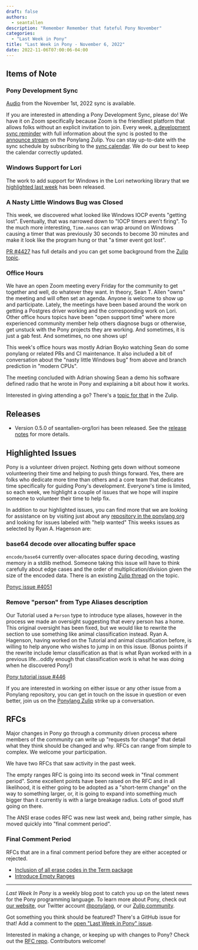 ```yaml
---
draft: false
authors:
  - seantallen
description: "Remember Remember that fateful Pony November"
categories:
  - "Last Week in Pony"
title: "Last Week in Pony - November 6, 2022"
date: 2022-11-06T07:00:06-04:00
---
```


<!-- more -->

## Items of Note

### Pony Development Sync

[Audio](https://sync-recordings.ponylang.io/r/2022_11_01.m4a) from the November 1st, 2022 sync is available.

If you are interested in attending a Pony Development Sync, please do! We have it on Zoom specifically because Zoom is the friendliest platform that allows folks without an explicit invitation to join. Every week, [a development sync reminder](https://ponylang.zulipchat.com/#narrow/stream/189932-announce/topic/Sync.20Reminder) with full information about the sync is posted to the [announce stream](https://ponylang.zulipchat.com/#narrow/stream/189932-announce) on the Ponylang Zulip. You can stay up-to-date with the sync schedule by subscribing to the [sync calendar](https://calendar.google.com/calendar/ical/59jcru6f50mrpqbm7em4iclnkk%40group.calendar.google.com/public/basic.ics). We do our best to keep the calendar correctly updated.

### Windows Support for Lori

The work to add support for Windows in the Lori networking library that we [highlighted last week](https://www.ponylang.io/blog/2022/10/last-week-in-pony---october-30-2022/#windows-support-for-lori) has been released.

### A Nasty Little Windows Bug was Closed

This week, we discovered what looked like Windows IOCP events "getting lost". Eventually, that was narrowed down to "IOCP timers aren't firing". To the much more interesting, `Time.nanos` can wrap around on Windows causing a timer that was previously 30 seconds to become 30 minutes and make it look like the program hung or that "a timer event got lost".

[PR #4427](https://github.com/ponylang/ponyc/pull/4227) has full details and you can get some background from the [Zulip topic](https://ponylang.zulipchat.com/#narrow/stream/190365-runtime/topic/IOCP.20timer.20events.20going.20lost).

### Office Hours

We have an open Zoom meeting every Friday for the community to get together and well, do whatever they want. In theory, Sean T. Allen "owns" the meeting and will often set an agenda. Anyone is welcome to show up and participate. Lately, the meetings have been based around the work on getting a Postgres driver working and the corresponding work on Lori. Other office hours topics have been "open support time" where more experienced community member help others diagnose bugs or otherwise, get unstuck with the Pony projects they are working. And sometimes, it is just a gab fest. And sometimes, no one shows up!

This week's office hours was mostly Adrian Boyko watching Sean do some ponylang or related PRs and CI maintenance. It also included a bit of conversation about the "nasty little Windows bug" from above and branch prediction in "modern CPUs".

The meeting concluded with Adrian showing Sean a demo his software defined radio that he wrote in Pony and explaining a bit about how it works.

Interested in giving attending a go? There's a [topic for that](https://ponylang.zulipchat.com/#narrow/stream/189934-general/topic/Office.20hours) in the Zulip.

## Releases

- Version 0.5.0 of seantallen-org/lori has been released. See the [release notes](https://github.com/seantallen-org/lori/releases/tag/0.5.0) for more details.

## Highlighted Issues

Pony is a volunteer driven project. Nothing gets down without someone volunteering their time and helping to push things forward. Yes, there are folks who dedicate more time than others and a core team that dedicates time specifically for guiding Pony's development. Everyone's time is limited, so each week, we highlight a couple of issues that we hope will inspire someone to volunteer their time to help fix.

In addition to our highlighted issues, you can find more that we are looking for assistance on by visiting just about any [repository in the ponylang org](https://github.com/ponylang/) and looking for issues labeled with "help wanted"
This weeks issues as selected by Ryan A. Hagenson are:

### base64 decode over allocating buffer space

`encode/base64` currently over-allocates space during decoding, wasting memory in a stdlib method. Someone taking this issue will have to think carefully about edge cases and the order of multiplication/division given the size of the encoded data. There is an existing [Zulip thread](https://ponylang.zulipchat.com/#narrow/stream/192795-contribute-to-Pony/topic/base64.20.28too.20long.3F.29) on the topic.

[Ponyc issue #4051](https://github.com/ponylang/ponyc/issues/4051)

### Remove "person" from Type Aliases description

Our Tutorial used a `Person` type to introduce type aliases, however in the process we made an oversight suggesting that every person has a home. This original oversight has been fixed, but we would like to rewrite the section to use something like animal classification instead. Ryan A. Hagenson, having worked on the Tutorial and animal classification before, is willing to help anyone who wishes to jump in on this issue. (Bonus points if the rewrite include lemur classification as that is what Ryan worked with in a previous life...oddly enough that classification work is what he was doing when he discovered Pony!)

[Pony tutorial issue #446](https://github.com/ponylang/pony-tutorial/issues/446)

If you are interested in working on either issue or any other issue from a Ponylang repository, you can get in touch on the issue in question or even better, join us on the [Ponylang Zulip](https://ponylang.zulipchat.com/) strike up a conversation.

## RFCs

Major changes in Pony go through a community driven process where members of the community can write up "requests for change" that detail what they think should be changed and why. RFCs can range from simple to complex. We welcome your participation.

We have two RFCs that saw activity in the past week.

The empty ranges RFC is going into its second week in "final comment period". Some excellent points have been raised on the RFC and in all likelihood, it is either going to be adopted as a "short-term change" on the way to something larger, or, it is going to expand into something much bigger than it currently is with a large breakage radius. Lots of good stuff going on there.

The ANSI erase codes RFC was new last week and, being rather simple, has moved quickly into "final comment period".

### Final Comment Period

RFCs that are in a final comment period before they are either accepted or rejected.

- [Inclusion of all erase codes in the Term package](https://github.com/ponylang/rfcs/pull/203)
- [Introduce Empty Ranges](https://github.com/ponylang/rfcs/pull/201)

---

_Last Week In Pony_ is a weekly blog post to catch you up on the latest news for the Pony programming language. To learn more about Pony, check out [our website](https://ponylang.io), our Twitter account [@ponylang](https://twitter.com/ponylang), or our [Zulip community](https://ponylang.zulipchat.com).

Got something you think should be featured? There's a GitHub issue for that! Add a comment to the [open "Last Week in Pony" issue](https://github.com/ponylang/ponylang.github.io/issues?q=is%3Aissue+is%3Aopen+label%3Alast-week-in-pony).

Interested in making a change, or keeping up with changes to Pony? Check out the [RFC repo](https://github.com/ponylang/rfcs). Contributors welcome!
